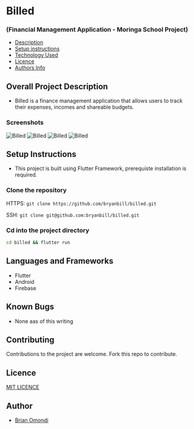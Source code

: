 # Billed

### (Financial Management Application - Moringa School Project)

- [Description](#overall-project-description)
- [Setup instructions](#setup-instructions)
- [Technology Used](#languages-and-frameworks)
- [Licence](#Licence)
- [Authors Info](#Author)

## Overall Project Description

- Billed is a finance management application that allows users to track their expenses, incomes and shareable budgets.

### Screenshots
![Billed](./screenshots/1.jpg)
![Billed](./screenshots/4.jpg)
![Billed](./screenshots/6.jpg)
![Billed](./screenshots/8.jpg)

## Setup Instructions

- This project is built using Flutter Framework, prerequiste installation is required.

### Clone the repository

HTTPS: `git clone https://github.com/bryanbill/billed.git`

SSH: `git clone git@github.com:bryanbill/billed.git`

### Cd into the project directory
```bash
cd billed && flutter run
```


## Languages and Frameworks

- Flutter
- Android
- Firebase


## Known Bugs

- None aas of this writing
## Contributing

Contributions to the project are welcome. Fork this repo to contribute.


## Licence

[MIT LICENCE](LICENSE)

## Author

- [Brian Omondi](https://github.com/bryanbill)